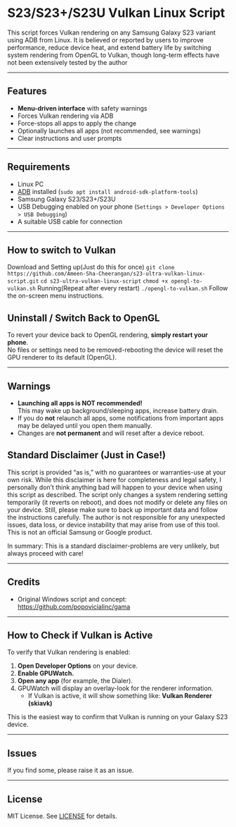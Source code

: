 # S23/S23+/S23U Vulkan Linux Script

This script forces Vulkan rendering on any Samsung Galaxy S23 variant using ADB from Linux. It is believed or reported by users to improve performance, reduce device heat, and extend battery life by switching system rendering from OpenGL to Vulkan, though long-term effects have not been extensively tested by the author

---

## Features

- **Menu-driven interface** with safety warnings
- Forces Vulkan rendering via ADB
- Force-stops all apps to apply the change
- Optionally launches all apps (not recommended, see warnings)
- Clear instructions and user prompts

---

## Requirements

- Linux PC
- [ADB](https://developer.android.com/tools/adb) installed (`sudo apt install android-sdk-platform-tools`)
- Samsung Galaxy S23/S23+/S23U
- USB Debugging enabled on your phone (`Settings > Developer Options > USB Debugging`)
- A suitable USB cable for connection

---

## How to switch to Vulkan
Download and Setting up(Just do this for once)
`git clone https://github.com/Ameen-Sha-Cheerangan/s23-ultra-vulkan-linux-script.git`
`cd s23-ultra-vulkan-linux-script`
`chmod +x opengl-to-vulkan.sh`
Running(Repeat after every restart)
`./opengl-to-vulkan.sh`
Follow the on-screen menu instructions.


## Uninstall / Switch Back to OpenGL

To revert your device back to OpenGL rendering, **simply restart your phone**.  
No files or settings need to be removed-rebooting the device will reset the GPU renderer to its default (OpenGL).


---

## Warnings

- **Launching all apps is NOT recommended!**  
  This may wake up background/sleeping apps, increase battery drain.  
- If you do **not** relaunch all apps, some notifications from important apps may be delayed until you open them manually.
- Changes are **not permanent** and will reset after a device reboot.


## Standard Disclaimer (Just in Case!)

This script is provided “as is,” with no guarantees or warranties-use at your own risk. While this disclaimer is here for completeness and legal safety, I personally don’t think anything bad will happen to your device when using this script as described.
The script only changes a system rendering setting temporarily (it reverts on reboot), and does not modify or delete any files on your device. Still, please make sure to back up important data and follow the instructions carefully.
The author is not responsible for any unexpected issues, data loss, or device instability that may arise from use of this tool. This is not an official Samsung or Google product.

In summary: This is a standard disclaimer-problems are very unlikely, but always proceed with care!

---

## Credits

- Original Windows script and concept: https://github.com/popovicialinc/gama
---

## How to Check if Vulkan is Active

To verify that Vulkan rendering is enabled:

1. **Open Developer Options** on your device.
2. **Enable GPUWatch.**
3. **Open any app** (for example, the Dialer).
4. GPUWatch will display an overlay-look for the renderer information.
   - If Vulkan is active, it will show something like: **Vulkan Renderer (skiavk)**

This is the easiest way to confirm that Vulkan is running on your Galaxy S23 device.

---
## Issues

If you find some, please raise it as an issue.

---
## License

MIT License. See [LICENSE](LICENSE) for details.
